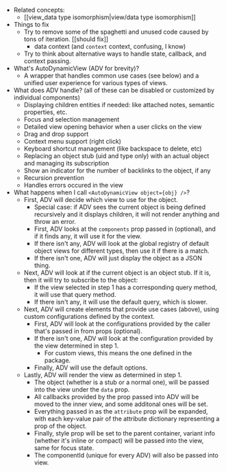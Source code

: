 
  - Related concepts:
    - [[view_data type isomorphism|view/data type isomorphism]]
  - Things to fix
    - Try to remove some of the spaghetti and unused code caused by tons of iteration. [[should fix]]
      - data context (and `context` context, confusing, I know)
    - Try to think about alternative ways to handle state, callback, and context passing.
  - What's AutoDynamicView (ADV for brevity)?
    - A wrapper that handles common use cases (see below) and a unified user experience for various types of views.
  - What does ADV handle? (all of these can be disabled or customized by individual components)
    - Displaying children entities if needed: like attached notes, semantic properties, etc.
    - Focus and selection management
    - Detailed view opening behavior when a user clicks on the view
    - Drag and drop support
    - Context menu support (right click)
    - Keyboard shortcut management (like backspace to delete, etc)
    - Replacing an object stub (uid and type only) with an actual object and managing its subscription
    - Show an indicator for the number of backlinks to the object, if any
    - Recursion prevention
    - Handles errors occured in the view
  - What happens when I call `<AutoDynamicView object={obj} />`?
    - First, ADV will decide which view to use for the object.
      - Special case: if ADV sees the current object is being defined recursively and it displays children, it will not render anything and throw an error.
      - First, ADV looks at the `components` prop passed in (optional), and if it finds any, it will use it for the view.
      - If there isn't any, ADV will look at the global registry of default object views for different types, then use it if there is a match.
      - If there isn't one, ADV will just display the object as a JSON thing.
    - Next, ADV will look at if the current object is an object stub. If it is, then it will try to subscribe to the object:
      - If the view selected in step 1 has a corresponding query method, it will use that query method.
      - If there isn't any, it will use the default query, which is slower.
    - Next, ADV will create elements that provide use cases (above), using custom configurations defined by the context.
      - First, ADV will look at the configurations provided by the caller that's passed in from props (optional).
      - If there isn't one, ADV will look at the configuration provided by the view determined in step 1.
        - For custom views, this means the one defined in the package.
      - Finally, ADV will use the default options.
    - Lastly, ADV will render the view as determined in step 1.
      - The object (whether is a stub or a normal one), will be passed into the view under the `data` prop.
      - All callbacks provided by the prop passed into ADV will be moved to the inner view, and some additonal ones will be set.
      - Everything passed in as the `attribute` prop will be expanded, with each key-value pair of the attribute dictionary representing a prop of the object.
      - Finally, style prop will be set to the parent container, variant info (whether it's inline or compact) will be passed into the view, same for focus state.
      - The componentId (unique for every ADV) will also be passed into view.